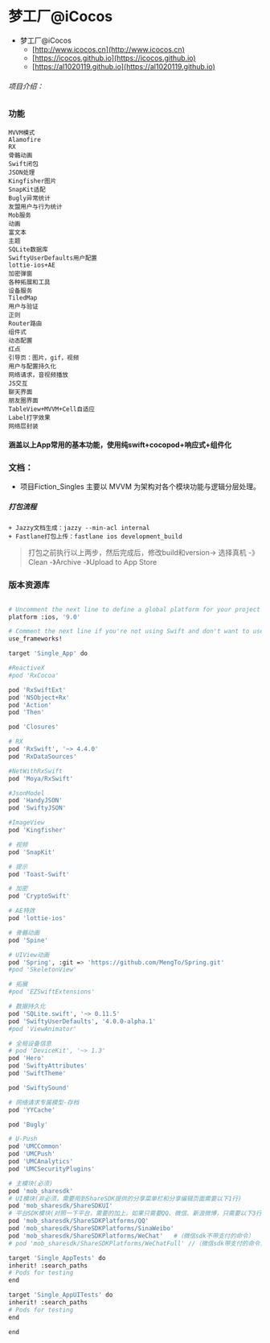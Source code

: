 # 梦工厂@iCocos


+ 梦工厂@iCocos
    + [http://www.icocos.cn](http://www.icocos.cn)
    + [https://icocos.github.io](https://icocos.github.io)
    + [https://al1020119.github.io](https://al1020119.github.io)

###### 项目介绍：

### 功能
```bahs
MVVM模式
Alamofire
RX
骨骼动画
Swift闭包
JSON处理
Kingfisher图片
SnapKit适配
Bugly异常统计
友盟用户与行为统计
Mob服务
动画
富文本
主题
SQLite数据库
SwiftyUserDefaults用户配置
lottie-ios+AE
加密弹窗
各种拓展和工具
设备服务
TiledMap
用户与验证
正则
Router路由
组件式
动态配置
红点
引导页：图片，gif，视频
用户与配置持久化
网络请求，音视频播放
JS交互
聊天界面
朋友圈界面
TableView+MVVM+Cell自适应
Label打字效果
网络层封装
```

#### 涵盖以上App常用的基本功能，使用纯swift+cocopod+响应式+组件化

### 文档：

+ 项目Fiction_Singles 主要以 MVVM 为架构对各个模块功能与逻辑分层处理。

##### 打包流程

    + Jazzy文档生成：jazzy --min-acl internal
    + Fastlane打包上传：fastlane ios development_build

> 打包之前执行以上两步，然后完成后，修改build和version-> 选择真机 -》Clean -》Archive -》Upload to App Store

### 版本资源库

```bash

# Uncomment the next line to define a global platform for your project
platform :ios, '9.0'

# Comment the next line if you're not using Swift and don't want to use dynamic frameworks
use_frameworks!

target 'Single_App' do

#ReactiveX
#pod 'RxCocoa'

pod 'RxSwiftExt'
pod 'NSObject+Rx'
pod 'Action'
pod 'Then'

pod 'Closures'

# RX
pod 'RxSwift', '~> 4.4.0'
pod 'RxDataSources'

#NetWithRxSwift
pod 'Moya/RxSwift'

#JsonModel
pod 'HandyJSON'
pod 'SwiftyJSON'

#ImageView
pod 'Kingfisher'

# 视频
pod 'SnapKit'

# 提示
pod 'Toast-Swift'

# 加密
pod 'CryptoSwift'

# AE特效
pod 'lottie-ios'

# 骨骼动画
pod 'Spine'

# UIView动画
pod 'Spring', :git => 'https://github.com/MengTo/Spring.git'
#pod 'SkeletonView'

# 拓展
#pod 'EZSwiftExtensions'

# 数据持久化
pod 'SQLite.swift', '~> 0.11.5'
pod 'SwiftyUserDefaults', '4.0.0-alpha.1'
#pod 'ViewAnimator'

# 全局设备信息
# pod 'DeviceKit', '~> 1.3'
pod 'Hero'
pod 'SwiftyAttributes'
pod 'SwiftTheme'

pod 'SwiftySound'

# 网络请求专属模型-存档
pod 'YYCache'

pod 'Bugly'

# U-Push
pod 'UMCCommon'
pod 'UMCPush'
pod 'UMCAnalytics'
pod 'UMCSecurityPlugins'

# 主模块(必须)
pod 'mob_sharesdk'
# UI模块(非必须，需要用到ShareSDK提供的分享菜单栏和分享编辑页面需要以下1行)
pod 'mob_sharesdk/ShareSDKUI'
# 平台SDK模块(对照一下平台，需要的加上。如果只需要QQ、微信、新浪微博，只需要以下3行)
pod 'mob_sharesdk/ShareSDKPlatforms/QQ'
pod 'mob_sharesdk/ShareSDKPlatforms/SinaWeibo'
pod 'mob_sharesdk/ShareSDKPlatforms/WeChat'   #（微信sdk不带支付的命令）
# pod 'mob_sharesdk/ShareSDKPlatforms/WeChatFull' //（微信sdk带支付的命令，和上面不带支付的不能共存，只能选择一个）

target 'Single_AppTests' do
inherit! :search_paths
# Pods for testing
end

target 'Single_AppUITests' do
inherit! :search_paths
# Pods for testing
end

end

```
